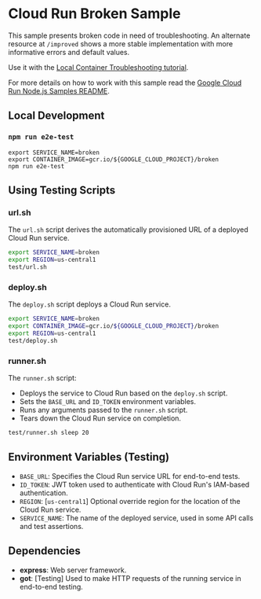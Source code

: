 # Cloud Run Broken Sample

This sample presents broken code in need of troubleshooting. An alternate
resource at `/improved` shows a more stable implementation with more informative
errors and default values.

Use it with the [Local Container Troubleshooting tutorial](http://cloud.google.com/run/docs/tutorials/local-troubleshooting).

For more details on how to work with this sample read the [Google Cloud Run Node.js Samples README](https://github.com/GoogleCloudPlatform/nodejs-docs-samples/run).

## Local Development

### `npm run e2e-test`

```
export SERVICE_NAME=broken
export CONTAINER_IMAGE=gcr.io/${GOOGLE_CLOUD_PROJECT}/broken
npm run e2e-test
```

## Using Testing Scripts

### url.sh

The `url.sh` script derives the automatically provisioned URL of a deployed
Cloud Run service.

```sh
export SERVICE_NAME=broken
export REGION=us-central1
test/url.sh
```

### deploy.sh

The `deploy.sh` script deploys a Cloud Run service.

```sh
export SERVICE_NAME=broken
export CONTAINER_IMAGE=gcr.io/${GOOGLE_CLOUD_PROJECT}/broken
export REGION=us-central1
test/deploy.sh
```

### runner.sh

The `runner.sh` script:

* Deploys the service to Cloud Run based on the `deploy.sh` script.
* Sets the `BASE_URL` and `ID_TOKEN` environment variables.
* Runs any arguments passed to the `runner.sh` script.
* Tears down the Cloud Run service on completion.

```sh
test/runner.sh sleep 20
```

## Environment Variables (Testing)

* `BASE_URL`: Specifies the Cloud Run service URL for end-to-end tests.
* `ID_TOKEN`: JWT token used to authenticate with Cloud Run's IAM-based authentication.
* `REGION`: [`us-central1`] Optional override region for the location of the Cloud Run service.
* `SERVICE_NAME`: The name of the deployed service, used in some API calls and test assertions.

## Dependencies

* **express**: Web server framework.
* **got**: [Testing] Used to make HTTP requests of the running service in end-to-end testing.
